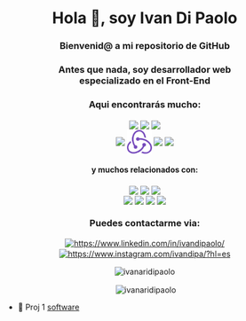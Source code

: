 <h1 align="center">Hola 👋, soy Ivan Di Paolo</h1>
<h3 align="center">Bienvenid@ a mi repositorio de GitHub</h3>
<h3 align="center">Antes que nada, soy desarrollador web <br> especializado en el Front-End</h3>
<h3 align="center">Aqui encontrarás mucho:</h3>
<p align="center"><img src="https://rafaelcaeta.github.io/Portfolio-Website/img/html5-logo.png" width="45" align="center" /> <img src="https://upload.wikimedia.org/wikipedia/commons/thumb/6/62/CSS3_logo.svg/240px-CSS3_logo.svg.png" width="45" align="center" /> <img src="https://upload.wikimedia.org/wikipedia/commons/thumb/9/99/Unofficial_JavaScript_logo_2.svg/2048px-Unofficial_JavaScript_logo_2.svg.png" width="45" align="center" /> <br /><img src="https://ionicframework.com/docs/icons/logo-react-icon.png" width="45" align="center" /> <img src="https://raw.githubusercontent.com/devicons/devicon/master/icons/redux/redux-original.svg" width="45" align="center" /> <img src="https://sass-lang.com/assets/img/styleguide/seal-color-aef0354c.png" width="45" align="center" /> <img src="https://i.ibb.co/ydkG6cv/img.png" width="45" align="center" /></p>
<h4 align="center">y muchos relacionados con:</h4>
<p align="center"><img src="https://bachasoftware.com/wp-content/uploads/elementor/thumbs/nodejslogo-ovfzvrnm7u9pk6tpkts9r094e1d1uh7si7evpflqpc.png" width="45" align="center" /> <img src="https://softevolutions.es/images/technology/expressjs.png" width="45" align="center" /> <img src="https://victorroblesweb.es/wp-content/uploads/2016/11/mongodb.png" width="45" align="center" /> <br /><img src="https://i1.wp.com/buconda.com/wp-content/uploads/2019/06/mysql-logo.png?resize=300%2C198&ssl=1" width="45" align="center" /> <img src="https://uploads-ssl.webflow.com/601c0e3cbd7dd2d237d64d43/608ac37e36463ebe56c55f6d_firebase-logo.png" width="45" align="center" /> <img src="https://cdn.freebiesupply.com/logos/large/2x/spring-3-logo-png-transparent.png" width="40" align="center" /> <img src="https://cdn.freebiesupply.com/logos/large/2x/hibernate-logo-png-transparent.png" width="45" align="center" /></p>
<h3 align="center">Puedes contactarme via:</h3>
<p align="center"><a href="https://linkedin.com/in/https://www.linkedin.com/in/ivandipaolo/" target="blank"><img src="https://raw.githubusercontent.com/rahuldkjain/github-profile-readme-generator/master/src/images/icons/Social/linked-in-alt.svg" alt="https://www.linkedin.com/in/ivandipaolo/" width="40" height="30" align="center" /></a> <a href="https://instagram.com/https://www.instagram.com/ivandipa/?hl=es" target="blank"><img src="https://raw.githubusercontent.com/rahuldkjain/github-profile-readme-generator/master/src/images/icons/Social/instagram.svg" alt="https://www.instagram.com/ivandipa/?hl=es" width="40" height="30" align="center"/></a></p>
<p align="center"><img src="https://github-readme-stats.vercel.app/api/top-langs?username=ivanaridipaolo&amp;show_icons=true&amp;locale=en&amp;layout=compact" alt="ivanaridipaolo" align="center" width="375"/>
<p align="center">&nbsp;<img src="https://github-readme-stats.vercel.app/api?username=ivanaridipaolo&amp;show_icons=true&amp;locale=en" alt="ivanaridipaolo" align="center" width="375"/></p></p>

- 🔭 Proj 1 [software](link)
